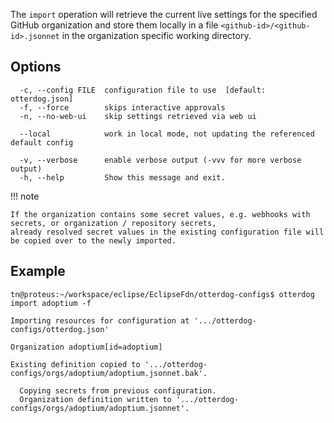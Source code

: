 The `import` operation will retrieve the current live settings for the specified GitHub organization and store
them locally in a file `<github-id>/<github-id>.jsonnet` in the organization specific working directory.

## Options

```shell
  -c, --config FILE  configuration file to use  [default: otterdog.json]
  -f, --force        skips interactive approvals
  -n, --no-web-ui    skip settings retrieved via web ui

  --local            work in local mode, not updating the referenced default config

  -v, --verbose      enable verbose output (-vvv for more verbose output)
  -h, --help         Show this message and exit.
```

!!! note

    If the organization contains some secret values, e.g. webhooks with secrets, or organization / repository secrets,
    already resolved secret values in the existing configuration file will be copied over to the newly imported.

## Example

```shell
tn@proteus:~/workspace/eclipse/EclipseFdn/otterdog-configs$ otterdog import adoptium -f

Importing resources for configuration at '.../otterdog-configs/otterdog.json'

Organization adoptium[id=adoptium]

Existing definition copied to '.../otterdog-configs/orgs/adoptium/adoptium.jsonnet.bak'.

  Copying secrets from previous configuration.
  Organization definition written to '.../otterdog-configs/orgs/adoptium/adoptium.jsonnet'.
```
